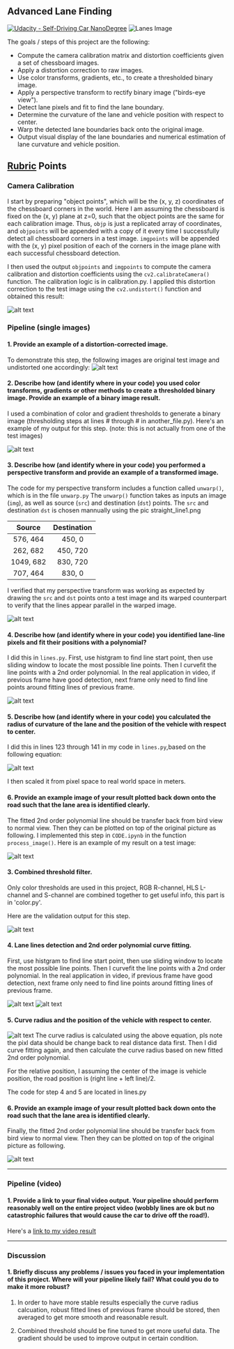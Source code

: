 ## Advanced Lane Finding
[![Udacity - Self-Driving Car NanoDegree](https://s3.amazonaws.com/udacity-sdc/github/shield-carnd.svg)](http://www.udacity.com/drive)
![Lanes Image](./examples/example_output.jpg)

The goals / steps of this project are the following:

* Compute the camera calibration matrix and distortion coefficients given a set of chessboard images.
* Apply a distortion correction to raw images.
* Use color transforms, gradients, etc., to create a thresholded binary image.
* Apply a perspective transform to rectify binary image ("birds-eye view").
* Detect lane pixels and fit to find the lane boundary.
* Determine the curvature of the lane and vehicle position with respect to center.
* Warp the detected lane boundaries back onto the original image.
* Output visual display of the lane boundaries and numerical estimation of lane curvature and vehicle position.

[//]: # (Image References)

[image1]: ./output_images/calibrate.png "Calibration"
[image2]: ./output_images/undistorted.png "Undistort"
[image3]: ./output_images/exampleimg.png "Combined Filter Binary"
[image4]: ./output_images/unwarped.png "Unwarp"
[image8]: ./output_images/threshold.png "threshold"
[image9]: ./output_images/curvefitting.png "curvefitting"
[image10]: ./output_images/Equation.png "Equation"
[image11]: ./output_images/Example.png "Example"

[image5]: ./test_images/test5.jpg "Original Pic"
[image6]: ./test_images/test5_line.png "Detect Lane Lines"
[image7]: ./test_images/prefinal.png "Final Output"
[image7]: ./test_images/Equition.jpg "Curve Radius Calculation"

[video1]: ./videos/project_video_output.mp4 "Video"

## [Rubric](https://review.udacity.com/#!/rubrics/571/view) Points

### Camera Calibration

I start by preparing "object points", which will be the (x, y, z) coordinates of the chessboard corners in the world. Here I am assuming the chessboard is fixed on the (x, y) plane at z=0, such that the object points are the same for each calibration image.  Thus, `objp` is just a replicated array of coordinates, and `objpoints` will be appended with a copy of it every time I successfully detect all chessboard corners in a test image.  `imgpoints` will be appended with the (x, y) pixel position of each of the corners in the image plane with each successful chessboard detection.  

I then used the output `objpoints` and `imgpoints` to compute the camera calibration and distortion coefficients using the `cv2.calibrateCamera()` function.  The calibration logic is in calibration.py. I applied this distortion correction to the test image using the `cv2.undistort()` function and obtained this result: 

![alt text][image1]


### Pipeline (single images)

#### 1. Provide an example of a distortion-corrected image.

To demonstrate this step, the following images are original test image and undistorted one accordingly:
![alt text][image2]

#### 2. Describe how (and identify where in your code) you used color transforms, gradients or other methods to create a thresholded binary image. Provide an example of a binary image result.

I used a combination of color and gradient thresholds to generate a binary image (thresholding steps at lines # through # in another_file.py). Here's an example of my output for this step. (note: this is not actually from one of the test images)

![alt text][image8]

#### 3. Describe how (and identify where in your code) you performed a perspective transform and provide an example of a transformed image.

The code for my perspective transform includes a function called `unwarp()`, which is in the file `unwarp.py` The `unwarp()` function takes as inputs an image (`img`), as well as source (`src`) and destination (`dst`) points.  The `src` and destination `dst` is chosen mannually using the pic straight_line1.png

| Source        | Destination   | 
|:-------------:|:-------------:| 
| 576, 464      | 450, 0        | 
| 262, 682      | 450, 720      |
| 1049, 682     | 830, 720      |
| 707, 464      | 830, 0        |

I verified that my perspective transform was working as expected by drawing the `src` and `dst` points onto a test image and its warped counterpart to verify that the lines appear parallel in the warped image.

![alt text][image4]

#### 4. Describe how (and identify where in your code) you identified lane-line pixels and fit their positions with a polynomial?

I did this in `lines.py`. First, use histgram to find line start point, then use sliding window to locate the most possible line points. Then I curvefit the line points with a 2nd order polynomial. In the real application in video, if previous frame have good detection, next frame only need to find line points around fitting lines of previous frame.

![alt text][image9]

#### 5. Describe how (and identify where in your code) you calculated the radius of curvature of the lane and the position of the vehicle with respect to center.

I did this in lines 123 through 141 in my code in `lines.py`,based on the following equation:

![alt text][image10]

I then scaled it from pixel space to real world space in meters. 

#### 6. Provide an example image of your result plotted back down onto the road such that the lane area is identified clearly.

The fitted 2nd order polynomial line should be transfer back from bird view to normal view. Then they can be plotted on top of the original picture as following.
I implemented this step in `CODE.ipynb` in the function `process_image()`.  Here is an example of my result on a test image:

![alt text][image11]

#### 3. Combined threshold filter.

Only color thresholds are used in this project, RGB R-channel, HLS L-channel and S-channel are combined together to get useful info, this part is in 'color.py'.

Here are the validation output for this step.

![alt text][image3]

#### 4. Lane lines detection and 2nd order polynomial curve fitting.

First, use histgram to find line start point, then use sliding window to locate the most possible line points.
Then I curvefit the line points with a 2nd order polynomial. In the real application in video, if previous frame have good detection, next frame only need to find line points around fitting lines of previous frame.

![alt text][image5]
![alt text][image6]

#### 5. Curve radius and the position of the vehicle with respect to center.
![alt text][image8]
The curve radius is calculated using the above equation, pls note the pixl data should be change back to real distance data first.
Then I did curve fitting again, and then calculate the curve radius based on new fitted 2nd order polynomial.

For the relative position, I assuming the center of the image is vehicle position, the road position is (right line + left line)/2.

The code for step 4 and 5 are located in lines.py

#### 6. Provide an example image of your result plotted back down onto the road such that the lane area is identified clearly.

Finally, the fitted 2nd order polynomial line should be transfer back from bird view to normal view. Then they can be plotted on top of the original picture as following.

![alt text][image7]


---

### Pipeline (video)

#### 1. Provide a link to your final video output.  Your pipeline should perform reasonably well on the entire project video (wobbly lines are ok but no catastrophic failures that would cause the car to drive off the road!).

Here's a [link to my video result](./videos/project_video_output.mp4)

---

### Discussion

#### 1. Briefly discuss any problems / issues you faced in your implementation of this project.  Where will your pipeline likely fail?  What could you do to make it more robust?

1. In order to have more stable results especially the curve radius calcuation, robust fitted lines of previous frame should be stored, then averaged to get more smooth and reasonable result.

2. Combined threshold should be fine tuned to get more useful data. The gradient should be used to improve output in certain condition.

